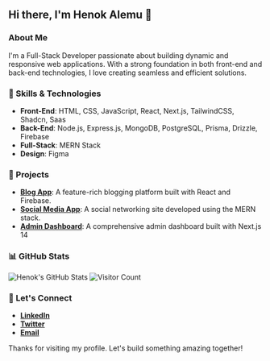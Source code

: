 ## Hi there, I'm Henok Alemu 👋

### About Me

I'm a Full-Stack Developer passionate about building dynamic and responsive web applications. With a strong foundation in both front-end and back-end technologies, I love creating seamless and efficient solutions.

### 🌟 Skills & Technologies

- **Front-End**: HTML, CSS, JavaScript, React, Next.js, TailwindCSS, Shadcn, Saas
- **Back-End**: Node.js, Express.js, MongoDB, PostgreSQL, Prisma, Drizzle, Firebase
- **Full-Stack**: MERN Stack
- **Design**: Figma

### 🚀 Projects

- **[Blog App](https://react-firebase-blog-app-595df.web.app/)**: A feature-rich blogging platform built with React and Firebase.
- **[Social Media App](https://github.com/henok-alemu/social-media-app)**: A social networking site developed using the MERN stack.
- **[Admin Dashboard](https://github.com/henok-alemu/admin-dashboard)**: A comprehensive admin dashboard built with Next.js 14

### 📊 GitHub Stats

![Henok's GitHub Stats](https://github-readme-stats.vercel.app/api?username=henok-alemu&show_icons=true&theme=radical)
![Visitor Count](https://komarev.com/ghpvc/?username=henok-alemu&style=flat-square)

### 💬 Let's Connect

- **[LinkedIn](https://www.linkedin.com/in/henok-alemu)**
- **[Twitter](https://twitter.com/henok_alemu)**
- **[Email](mailto:henok.alemu@example.com)**

Thanks for visiting my profile. Let's build something amazing together!
